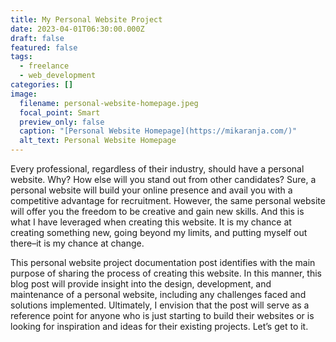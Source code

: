```yaml
---
title: My Personal Website Project
date: 2023-04-01T06:30:00.000Z
draft: false
featured: false
tags:
  - freelance
  - web_development
categories: []
image:
  filename: personal-website-homepage.jpeg
  focal_point: Smart
  preview_only: false
  caption: "[Personal Website Homepage](https://mikaranja.com/)"
  alt_text: Personal Website Homepage
---
```

Every professional, regardless of their industry, should have a personal website. Why? How else will you stand out from other candidates? Sure, a personal website will build your online presence and avail you with a competitive advantage for recruitment. However, the same personal website will offer you the freedom to be creative and gain new skills. And this is what I have leveraged when creating this website. It is my chance at creating something new, going beyond my limits, and putting myself out there–it is my chance at change.

This personal website project documentation post identifies with the main purpose of sharing the process of creating this website. In this manner, this blog post will provide insight into the design, development, and maintenance of a personal website, including any challenges faced and solutions implemented. Ultimately, I envision that the post will serve as a reference point for anyone who is just starting to build their websites or is looking for inspiration and ideas for their existing projects. Let’s get to it.
